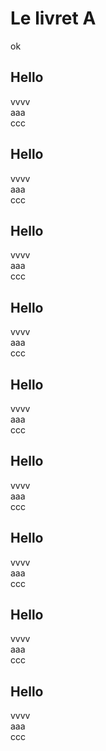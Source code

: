 # Le livret A

ok

## Hello

vvvv  
aaa  
ccc

## Hello

vvvv  
aaa  
ccc

## Hello

vvvv  
aaa  
ccc

## Hello

vvvv  
aaa  
ccc

## Hello

vvvv  
aaa  
ccc

## Hello

vvvv  
aaa  
ccc

## Hello

vvvv  
aaa  
ccc

## Hello

vvvv  
aaa  
ccc

## Hello

vvvv  
aaa  
ccc